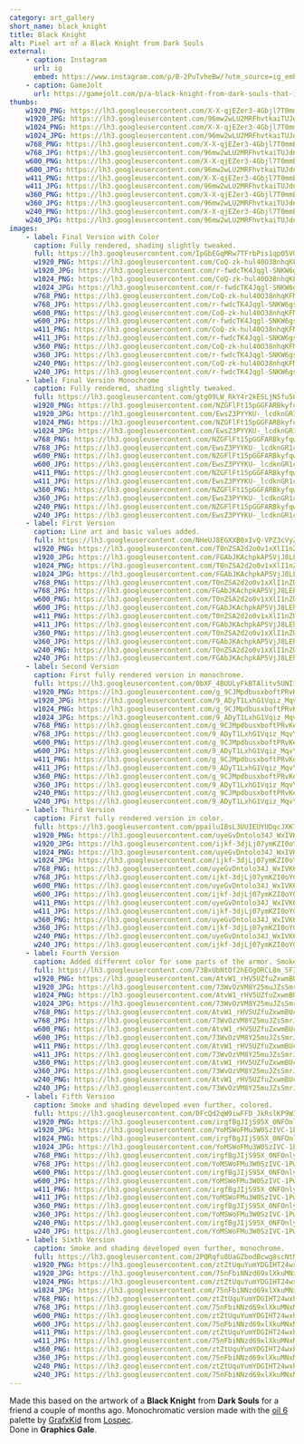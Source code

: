 ```yaml
---
category: art_gallery
short_name: black_knight
title: Black Knight
alt: Pixel art of a Black Knight from Dark Souls
external:
    - caption: Instagram
      url: ig
      embed: https://www.instagram.com/p/B-2PuTvheBw/?utm_source=ig_embed&amp;utm_campaign=loading
    - caption: GameJolt
      url: https://gamejolt.com/p/a-black-knight-from-dark-souls-that-i-made-as-a-gift-for-a-friend-a-fc7gn344
thumbs:
    w1920_PNG: https://lh3.googleusercontent.com/X-X-qjEZer3-4Gbjl7T0mmBLjApsDHFXg3Dq81cSN7yy8AF9mfibAovkIPwVj23dhFE9rN121IzgQmZCRYC58jZXqq_sIxqcO845Q16JhTOPuc6N7PhNf4OitFO8_8XdkslXl0JP7A=w355
    w1920_JPG: https://lh3.googleusercontent.com/96mw2wLU2MRFhvtkaiTUJdnhgVg1tTsXbQ6HbObRUB1MOunJrLB-kgECmu1pp_nD-XaZP2JkzOc442Dtwg20bCOUmSoClW71C5zqWZfHqffjZaRowNkJzhA0Lmfh2Yb9jFwjDaXUXg=w355
    w1024_PNG: https://lh3.googleusercontent.com/X-X-qjEZer3-4Gbjl7T0mmBLjApsDHFXg3Dq81cSN7yy8AF9mfibAovkIPwVj23dhFE9rN121IzgQmZCRYC58jZXqq_sIxqcO845Q16JhTOPuc6N7PhNf4OitFO8_8XdkslXl0JP7A=w284
    w1024_JPG: https://lh3.googleusercontent.com/96mw2wLU2MRFhvtkaiTUJdnhgVg1tTsXbQ6HbObRUB1MOunJrLB-kgECmu1pp_nD-XaZP2JkzOc442Dtwg20bCOUmSoClW71C5zqWZfHqffjZaRowNkJzhA0Lmfh2Yb9jFwjDaXUXg=w284
    w768_PNG: https://lh3.googleusercontent.com/X-X-qjEZer3-4Gbjl7T0mmBLjApsDHFXg3Dq81cSN7yy8AF9mfibAovkIPwVj23dhFE9rN121IzgQmZCRYC58jZXqq_sIxqcO845Q16JhTOPuc6N7PhNf4OitFO8_8XdkslXl0JP7A=w213
    w768_JPG: https://lh3.googleusercontent.com/96mw2wLU2MRFhvtkaiTUJdnhgVg1tTsXbQ6HbObRUB1MOunJrLB-kgECmu1pp_nD-XaZP2JkzOc442Dtwg20bCOUmSoClW71C5zqWZfHqffjZaRowNkJzhA0Lmfh2Yb9jFwjDaXUXg=w213
    w600_PNG: https://lh3.googleusercontent.com/X-X-qjEZer3-4Gbjl7T0mmBLjApsDHFXg3Dq81cSN7yy8AF9mfibAovkIPwVj23dhFE9rN121IzgQmZCRYC58jZXqq_sIxqcO845Q16JhTOPuc6N7PhNf4OitFO8_8XdkslXl0JP7A=w166
    w600_JPG: https://lh3.googleusercontent.com/96mw2wLU2MRFhvtkaiTUJdnhgVg1tTsXbQ6HbObRUB1MOunJrLB-kgECmu1pp_nD-XaZP2JkzOc442Dtwg20bCOUmSoClW71C5zqWZfHqffjZaRowNkJzhA0Lmfh2Yb9jFwjDaXUXg=w166
    w411_PNG: https://lh3.googleusercontent.com/X-X-qjEZer3-4Gbjl7T0mmBLjApsDHFXg3Dq81cSN7yy8AF9mfibAovkIPwVj23dhFE9rN121IzgQmZCRYC58jZXqq_sIxqcO845Q16JhTOPuc6N7PhNf4OitFO8_8XdkslXl0JP7A=w114
    w411_JPG: https://lh3.googleusercontent.com/96mw2wLU2MRFhvtkaiTUJdnhgVg1tTsXbQ6HbObRUB1MOunJrLB-kgECmu1pp_nD-XaZP2JkzOc442Dtwg20bCOUmSoClW71C5zqWZfHqffjZaRowNkJzhA0Lmfh2Yb9jFwjDaXUXg=w114
    w360_PNG: https://lh3.googleusercontent.com/X-X-qjEZer3-4Gbjl7T0mmBLjApsDHFXg3Dq81cSN7yy8AF9mfibAovkIPwVj23dhFE9rN121IzgQmZCRYC58jZXqq_sIxqcO845Q16JhTOPuc6N7PhNf4OitFO8_8XdkslXl0JP7A=w100
    w360_JPG: https://lh3.googleusercontent.com/96mw2wLU2MRFhvtkaiTUJdnhgVg1tTsXbQ6HbObRUB1MOunJrLB-kgECmu1pp_nD-XaZP2JkzOc442Dtwg20bCOUmSoClW71C5zqWZfHqffjZaRowNkJzhA0Lmfh2Yb9jFwjDaXUXg=w100
    w240_PNG: https://lh3.googleusercontent.com/X-X-qjEZer3-4Gbjl7T0mmBLjApsDHFXg3Dq81cSN7yy8AF9mfibAovkIPwVj23dhFE9rN121IzgQmZCRYC58jZXqq_sIxqcO845Q16JhTOPuc6N7PhNf4OitFO8_8XdkslXl0JP7A=w66
    w240_JPG: https://lh3.googleusercontent.com/96mw2wLU2MRFhvtkaiTUJdnhgVg1tTsXbQ6HbObRUB1MOunJrLB-kgECmu1pp_nD-XaZP2JkzOc442Dtwg20bCOUmSoClW71C5zqWZfHqffjZaRowNkJzhA0Lmfh2Yb9jFwjDaXUXg=w66
images:
    - label: Final Version with Color
      caption: Fully rendered, shading slightly tweaked.
      full: https://lh3.googleusercontent.com/IpGbEGqMRw7TFrbPis1qpO5VGHF6kAV8HwlQSJ9V3mHT8Atqc74eoARG-QFfVQvR3r6Lf3QDRwIZadaXIwQSTgBp01TtpkPduXdyCN_uESSVVlC7-pKCXRlTQdvFMTmWbCkE2OmHZA=w1080-h1080
      w1920_PNG: https://lh3.googleusercontent.com/CoQ-zk-hul40O38nhqKFMqLStTVH97iOmf1kNWjfdsoxoVB6cOuXyRenOZ4_X0zI18wyE9rVggHpGonq50L6f_ZTaQkz94G_NxouHX1pv3yEPuBtZup4LkHsCN-VuJ-FfKl9VDQfSg=w850
      w1920_JPG: https://lh3.googleusercontent.com/r-fwdcTK4Jqgl-SNKW6gsiVga3vd7ryhLxe0DCEJ2N4lfv1156Wec1Fm0yov3xF9oZurjH6RNK7J6ifhbtQpzPI51yJ-IRDUUncF0mCcMgBX_JfNwUlseDMTexHPRB8U07ni8gMCgg=w850
      w1024_PNG: https://lh3.googleusercontent.com/CoQ-zk-hul40O38nhqKFMqLStTVH97iOmf1kNWjfdsoxoVB6cOuXyRenOZ4_X0zI18wyE9rVggHpGonq50L6f_ZTaQkz94G_NxouHX1pv3yEPuBtZup4LkHsCN-VuJ-FfKl9VDQfSg=w711
      w1024_JPG: https://lh3.googleusercontent.com/r-fwdcTK4Jqgl-SNKW6gsiVga3vd7ryhLxe0DCEJ2N4lfv1156Wec1Fm0yov3xF9oZurjH6RNK7J6ifhbtQpzPI51yJ-IRDUUncF0mCcMgBX_JfNwUlseDMTexHPRB8U07ni8gMCgg=w711
      w768_PNG: https://lh3.googleusercontent.com/CoQ-zk-hul40O38nhqKFMqLStTVH97iOmf1kNWjfdsoxoVB6cOuXyRenOZ4_X0zI18wyE9rVggHpGonq50L6f_ZTaQkz94G_NxouHX1pv3yEPuBtZup4LkHsCN-VuJ-FfKl9VDQfSg=w533
      w768_JPG: https://lh3.googleusercontent.com/r-fwdcTK4Jqgl-SNKW6gsiVga3vd7ryhLxe0DCEJ2N4lfv1156Wec1Fm0yov3xF9oZurjH6RNK7J6ifhbtQpzPI51yJ-IRDUUncF0mCcMgBX_JfNwUlseDMTexHPRB8U07ni8gMCgg=w533
      w600_PNG: https://lh3.googleusercontent.com/CoQ-zk-hul40O38nhqKFMqLStTVH97iOmf1kNWjfdsoxoVB6cOuXyRenOZ4_X0zI18wyE9rVggHpGonq50L6f_ZTaQkz94G_NxouHX1pv3yEPuBtZup4LkHsCN-VuJ-FfKl9VDQfSg=w416
      w600_JPG: https://lh3.googleusercontent.com/r-fwdcTK4Jqgl-SNKW6gsiVga3vd7ryhLxe0DCEJ2N4lfv1156Wec1Fm0yov3xF9oZurjH6RNK7J6ifhbtQpzPI51yJ-IRDUUncF0mCcMgBX_JfNwUlseDMTexHPRB8U07ni8gMCgg=w416
      w411_PNG: https://lh3.googleusercontent.com/CoQ-zk-hul40O38nhqKFMqLStTVH97iOmf1kNWjfdsoxoVB6cOuXyRenOZ4_X0zI18wyE9rVggHpGonq50L6f_ZTaQkz94G_NxouHX1pv3yEPuBtZup4LkHsCN-VuJ-FfKl9VDQfSg=w285
      w411_JPG: https://lh3.googleusercontent.com/r-fwdcTK4Jqgl-SNKW6gsiVga3vd7ryhLxe0DCEJ2N4lfv1156Wec1Fm0yov3xF9oZurjH6RNK7J6ifhbtQpzPI51yJ-IRDUUncF0mCcMgBX_JfNwUlseDMTexHPRB8U07ni8gMCgg=w285
      w360_PNG: https://lh3.googleusercontent.com/CoQ-zk-hul40O38nhqKFMqLStTVH97iOmf1kNWjfdsoxoVB6cOuXyRenOZ4_X0zI18wyE9rVggHpGonq50L6f_ZTaQkz94G_NxouHX1pv3yEPuBtZup4LkHsCN-VuJ-FfKl9VDQfSg=w250
      w360_JPG: https://lh3.googleusercontent.com/r-fwdcTK4Jqgl-SNKW6gsiVga3vd7ryhLxe0DCEJ2N4lfv1156Wec1Fm0yov3xF9oZurjH6RNK7J6ifhbtQpzPI51yJ-IRDUUncF0mCcMgBX_JfNwUlseDMTexHPRB8U07ni8gMCgg=w250
      w240_PNG: https://lh3.googleusercontent.com/CoQ-zk-hul40O38nhqKFMqLStTVH97iOmf1kNWjfdsoxoVB6cOuXyRenOZ4_X0zI18wyE9rVggHpGonq50L6f_ZTaQkz94G_NxouHX1pv3yEPuBtZup4LkHsCN-VuJ-FfKl9VDQfSg=w166
      w240_JPG: https://lh3.googleusercontent.com/r-fwdcTK4Jqgl-SNKW6gsiVga3vd7ryhLxe0DCEJ2N4lfv1156Wec1Fm0yov3xF9oZurjH6RNK7J6ifhbtQpzPI51yJ-IRDUUncF0mCcMgBX_JfNwUlseDMTexHPRB8U07ni8gMCgg=w166
    - label: Final Version Monochrome
      caption: Fully rendered, shading slightly tweaked.
      full: https://lh3.googleusercontent.com/gtg09LW_RkY4r2kESLjN5fu50uj5-mGcKsGLPehnUbewNhCXfS6T-VgVKyTUkqItpC-AYL63gAMQTZiNrF_UoWyzAzFcfeInQZPoh3WroKJMgd2Cu508cseLv-S1R0MEialTG3-SWQ=w1080-h1080
      w1920_PNG: https://lh3.googleusercontent.com/NZGFlFt15pGGFARBkyfqwH5mkj-vF_S4p-mub61D7ojwrlxIsIkQ_E4GagcDchJdizTjkIff4hWkoWj5FVISgzB_yJ5vciyc18Nsso8G4QfiJgOARuKMOAIQXQhHDzAt3kPJqmrXBA=w850
      w1920_JPG: https://lh3.googleusercontent.com/EwsZ3PYYKU-_lcdknGR1c3s7bh9AVjZVCTgqA6eCMPLsGjSWqPxgMP6VXJio0AZk_9dd9wM8VkCZIrkshd7_NVZaUh4nX-xqVErisZ8OalnyaBbGQvwej-s1E3YfkltX8qqaVk8TBA=w850
      w1024_PNG: https://lh3.googleusercontent.com/NZGFlFt15pGGFARBkyfqwH5mkj-vF_S4p-mub61D7ojwrlxIsIkQ_E4GagcDchJdizTjkIff4hWkoWj5FVISgzB_yJ5vciyc18Nsso8G4QfiJgOARuKMOAIQXQhHDzAt3kPJqmrXBA=w711
      w1024_JPG: https://lh3.googleusercontent.com/EwsZ3PYYKU-_lcdknGR1c3s7bh9AVjZVCTgqA6eCMPLsGjSWqPxgMP6VXJio0AZk_9dd9wM8VkCZIrkshd7_NVZaUh4nX-xqVErisZ8OalnyaBbGQvwej-s1E3YfkltX8qqaVk8TBA=w711
      w768_PNG: https://lh3.googleusercontent.com/NZGFlFt15pGGFARBkyfqwH5mkj-vF_S4p-mub61D7ojwrlxIsIkQ_E4GagcDchJdizTjkIff4hWkoWj5FVISgzB_yJ5vciyc18Nsso8G4QfiJgOARuKMOAIQXQhHDzAt3kPJqmrXBA=w533
      w768_JPG: https://lh3.googleusercontent.com/EwsZ3PYYKU-_lcdknGR1c3s7bh9AVjZVCTgqA6eCMPLsGjSWqPxgMP6VXJio0AZk_9dd9wM8VkCZIrkshd7_NVZaUh4nX-xqVErisZ8OalnyaBbGQvwej-s1E3YfkltX8qqaVk8TBA=w533
      w600_PNG: https://lh3.googleusercontent.com/NZGFlFt15pGGFARBkyfqwH5mkj-vF_S4p-mub61D7ojwrlxIsIkQ_E4GagcDchJdizTjkIff4hWkoWj5FVISgzB_yJ5vciyc18Nsso8G4QfiJgOARuKMOAIQXQhHDzAt3kPJqmrXBA=w416
      w600_JPG: https://lh3.googleusercontent.com/EwsZ3PYYKU-_lcdknGR1c3s7bh9AVjZVCTgqA6eCMPLsGjSWqPxgMP6VXJio0AZk_9dd9wM8VkCZIrkshd7_NVZaUh4nX-xqVErisZ8OalnyaBbGQvwej-s1E3YfkltX8qqaVk8TBA=w416
      w411_PNG: https://lh3.googleusercontent.com/NZGFlFt15pGGFARBkyfqwH5mkj-vF_S4p-mub61D7ojwrlxIsIkQ_E4GagcDchJdizTjkIff4hWkoWj5FVISgzB_yJ5vciyc18Nsso8G4QfiJgOARuKMOAIQXQhHDzAt3kPJqmrXBA=w285
      w411_JPG: https://lh3.googleusercontent.com/EwsZ3PYYKU-_lcdknGR1c3s7bh9AVjZVCTgqA6eCMPLsGjSWqPxgMP6VXJio0AZk_9dd9wM8VkCZIrkshd7_NVZaUh4nX-xqVErisZ8OalnyaBbGQvwej-s1E3YfkltX8qqaVk8TBA=w285
      w360_PNG: https://lh3.googleusercontent.com/NZGFlFt15pGGFARBkyfqwH5mkj-vF_S4p-mub61D7ojwrlxIsIkQ_E4GagcDchJdizTjkIff4hWkoWj5FVISgzB_yJ5vciyc18Nsso8G4QfiJgOARuKMOAIQXQhHDzAt3kPJqmrXBA=w250
      w360_JPG: https://lh3.googleusercontent.com/EwsZ3PYYKU-_lcdknGR1c3s7bh9AVjZVCTgqA6eCMPLsGjSWqPxgMP6VXJio0AZk_9dd9wM8VkCZIrkshd7_NVZaUh4nX-xqVErisZ8OalnyaBbGQvwej-s1E3YfkltX8qqaVk8TBA=w250
      w240_PNG: https://lh3.googleusercontent.com/NZGFlFt15pGGFARBkyfqwH5mkj-vF_S4p-mub61D7ojwrlxIsIkQ_E4GagcDchJdizTjkIff4hWkoWj5FVISgzB_yJ5vciyc18Nsso8G4QfiJgOARuKMOAIQXQhHDzAt3kPJqmrXBA=w166
      w240_JPG: https://lh3.googleusercontent.com/EwsZ3PYYKU-_lcdknGR1c3s7bh9AVjZVCTgqA6eCMPLsGjSWqPxgMP6VXJio0AZk_9dd9wM8VkCZIrkshd7_NVZaUh4nX-xqVErisZ8OalnyaBbGQvwej-s1E3YfkltX8qqaVk8TBA=w166
    - label: First Version
      caption: Line art and basic values added.
      full: https://lh3.googleusercontent.com/NHeUJ8EGXXB0xIvQ-VPZ3cVyZcdLgYFyg0tAAFltw9hZCN85YUZcnunTVhdKe0kJE1oIK748jIy7SpBVnkZmZXJ3i_lTXLc3kwyuSW0tvklys9IT3VtRrbp-OJlA6qMq7mPj94wbgA=w1080-h1080
      w1920_PNG: https://lh3.googleusercontent.com/T0nZSA2d2o0v1xXlI1nZUrf0IbQ1w_WGyiry15VFdYtp6NhzmLZb-aJfG_gC3uF3lveo9o0IxvKaxTREiKQkOFoXE7KpwIdhvndKaLQeoPLP0N6RDFWsFJyTwzznpKTF6lDbhKo1vA=w850
      w1920_JPG: https://lh3.googleusercontent.com/FGAbJKAchpkAP5VjJ8LEh7xU5dOiTV4DBtwVno1a3-W4Yn4EgROQAgsboX3xRauJwDaZYMQxkwXPiPjvfqG9X6_eMEJKI7PCKwbH7VX3WekZ7op0zxz3qh5G5u_eol_COF4uac39Rg=w850
      w1024_PNG: https://lh3.googleusercontent.com/T0nZSA2d2o0v1xXlI1nZUrf0IbQ1w_WGyiry15VFdYtp6NhzmLZb-aJfG_gC3uF3lveo9o0IxvKaxTREiKQkOFoXE7KpwIdhvndKaLQeoPLP0N6RDFWsFJyTwzznpKTF6lDbhKo1vA=w711
      w1024_JPG: https://lh3.googleusercontent.com/FGAbJKAchpkAP5VjJ8LEh7xU5dOiTV4DBtwVno1a3-W4Yn4EgROQAgsboX3xRauJwDaZYMQxkwXPiPjvfqG9X6_eMEJKI7PCKwbH7VX3WekZ7op0zxz3qh5G5u_eol_COF4uac39Rg=w711
      w768_PNG: https://lh3.googleusercontent.com/T0nZSA2d2o0v1xXlI1nZUrf0IbQ1w_WGyiry15VFdYtp6NhzmLZb-aJfG_gC3uF3lveo9o0IxvKaxTREiKQkOFoXE7KpwIdhvndKaLQeoPLP0N6RDFWsFJyTwzznpKTF6lDbhKo1vA=w533
      w768_JPG: https://lh3.googleusercontent.com/FGAbJKAchpkAP5VjJ8LEh7xU5dOiTV4DBtwVno1a3-W4Yn4EgROQAgsboX3xRauJwDaZYMQxkwXPiPjvfqG9X6_eMEJKI7PCKwbH7VX3WekZ7op0zxz3qh5G5u_eol_COF4uac39Rg=w533
      w600_PNG: https://lh3.googleusercontent.com/T0nZSA2d2o0v1xXlI1nZUrf0IbQ1w_WGyiry15VFdYtp6NhzmLZb-aJfG_gC3uF3lveo9o0IxvKaxTREiKQkOFoXE7KpwIdhvndKaLQeoPLP0N6RDFWsFJyTwzznpKTF6lDbhKo1vA=w416
      w600_JPG: https://lh3.googleusercontent.com/FGAbJKAchpkAP5VjJ8LEh7xU5dOiTV4DBtwVno1a3-W4Yn4EgROQAgsboX3xRauJwDaZYMQxkwXPiPjvfqG9X6_eMEJKI7PCKwbH7VX3WekZ7op0zxz3qh5G5u_eol_COF4uac39Rg=w416
      w411_PNG: https://lh3.googleusercontent.com/T0nZSA2d2o0v1xXlI1nZUrf0IbQ1w_WGyiry15VFdYtp6NhzmLZb-aJfG_gC3uF3lveo9o0IxvKaxTREiKQkOFoXE7KpwIdhvndKaLQeoPLP0N6RDFWsFJyTwzznpKTF6lDbhKo1vA=w285
      w411_JPG: https://lh3.googleusercontent.com/FGAbJKAchpkAP5VjJ8LEh7xU5dOiTV4DBtwVno1a3-W4Yn4EgROQAgsboX3xRauJwDaZYMQxkwXPiPjvfqG9X6_eMEJKI7PCKwbH7VX3WekZ7op0zxz3qh5G5u_eol_COF4uac39Rg=w285
      w360_PNG: https://lh3.googleusercontent.com/T0nZSA2d2o0v1xXlI1nZUrf0IbQ1w_WGyiry15VFdYtp6NhzmLZb-aJfG_gC3uF3lveo9o0IxvKaxTREiKQkOFoXE7KpwIdhvndKaLQeoPLP0N6RDFWsFJyTwzznpKTF6lDbhKo1vA=w250
      w360_JPG: https://lh3.googleusercontent.com/FGAbJKAchpkAP5VjJ8LEh7xU5dOiTV4DBtwVno1a3-W4Yn4EgROQAgsboX3xRauJwDaZYMQxkwXPiPjvfqG9X6_eMEJKI7PCKwbH7VX3WekZ7op0zxz3qh5G5u_eol_COF4uac39Rg=w250
      w240_PNG: https://lh3.googleusercontent.com/T0nZSA2d2o0v1xXlI1nZUrf0IbQ1w_WGyiry15VFdYtp6NhzmLZb-aJfG_gC3uF3lveo9o0IxvKaxTREiKQkOFoXE7KpwIdhvndKaLQeoPLP0N6RDFWsFJyTwzznpKTF6lDbhKo1vA=w166
      w240_JPG: https://lh3.googleusercontent.com/FGAbJKAchpkAP5VjJ8LEh7xU5dOiTV4DBtwVno1a3-W4Yn4EgROQAgsboX3xRauJwDaZYMQxkwXPiPjvfqG9X6_eMEJKI7PCKwbH7VX3WekZ7op0zxz3qh5G5u_eol_COF4uac39Rg=w166
    - label: Second Version
      caption: First fully rendered version in monochrome.
      full: https://lh3.googleusercontent.com/0bXF_4BUULyFkBTAlitv5UNI1Gj-Uy42cK0VA3oIsg_16f9acjrdnK0Rqg5HB5OtO6DOkFF7ljaGyTBvKKOwQczXOs-cVaavKFRyENzvpuUGgGbgaMY9CvXRaNSd1kfwFd79T1xpxQ=w1080-h1080
      w1920_PNG: https://lh3.googleusercontent.com/g_9CJMpdbusxboftPRvKe2jx_2lr2TogiLH495iI6s2furMF8CmcB_n5wNr33TS1j4Q7mV3Dm-ykvFzhCRgm30ZCJvSIZbyfFeWKTO7A_wakTS8lFJIVAwKNLROdS-LmIe8qEo7iCg=w850
      w1920_JPG: https://lh3.googleusercontent.com/9_ADyT1LxhG1Vqiz_MqvYvb5nRYNf5j06grDEjBbtnDA2fUDlPVu1bMWEnKTNp4gQ9M1nTcjSbbWvGh4P2PWurqSSeWjjyhHQOq7WtK8Uqk52IThow9oADHK73_0nmXbpBbmJQZ7jQ=w850
      w1024_PNG: https://lh3.googleusercontent.com/g_9CJMpdbusxboftPRvKe2jx_2lr2TogiLH495iI6s2furMF8CmcB_n5wNr33TS1j4Q7mV3Dm-ykvFzhCRgm30ZCJvSIZbyfFeWKTO7A_wakTS8lFJIVAwKNLROdS-LmIe8qEo7iCg=w711
      w1024_JPG: https://lh3.googleusercontent.com/9_ADyT1LxhG1Vqiz_MqvYvb5nRYNf5j06grDEjBbtnDA2fUDlPVu1bMWEnKTNp4gQ9M1nTcjSbbWvGh4P2PWurqSSeWjjyhHQOq7WtK8Uqk52IThow9oADHK73_0nmXbpBbmJQZ7jQ=w711
      w768_PNG: https://lh3.googleusercontent.com/g_9CJMpdbusxboftPRvKe2jx_2lr2TogiLH495iI6s2furMF8CmcB_n5wNr33TS1j4Q7mV3Dm-ykvFzhCRgm30ZCJvSIZbyfFeWKTO7A_wakTS8lFJIVAwKNLROdS-LmIe8qEo7iCg=w533
      w768_JPG: https://lh3.googleusercontent.com/9_ADyT1LxhG1Vqiz_MqvYvb5nRYNf5j06grDEjBbtnDA2fUDlPVu1bMWEnKTNp4gQ9M1nTcjSbbWvGh4P2PWurqSSeWjjyhHQOq7WtK8Uqk52IThow9oADHK73_0nmXbpBbmJQZ7jQ=w533
      w600_PNG: https://lh3.googleusercontent.com/g_9CJMpdbusxboftPRvKe2jx_2lr2TogiLH495iI6s2furMF8CmcB_n5wNr33TS1j4Q7mV3Dm-ykvFzhCRgm30ZCJvSIZbyfFeWKTO7A_wakTS8lFJIVAwKNLROdS-LmIe8qEo7iCg=w416
      w600_JPG: https://lh3.googleusercontent.com/9_ADyT1LxhG1Vqiz_MqvYvb5nRYNf5j06grDEjBbtnDA2fUDlPVu1bMWEnKTNp4gQ9M1nTcjSbbWvGh4P2PWurqSSeWjjyhHQOq7WtK8Uqk52IThow9oADHK73_0nmXbpBbmJQZ7jQ=w416
      w411_PNG: https://lh3.googleusercontent.com/g_9CJMpdbusxboftPRvKe2jx_2lr2TogiLH495iI6s2furMF8CmcB_n5wNr33TS1j4Q7mV3Dm-ykvFzhCRgm30ZCJvSIZbyfFeWKTO7A_wakTS8lFJIVAwKNLROdS-LmIe8qEo7iCg=w285
      w411_JPG: https://lh3.googleusercontent.com/9_ADyT1LxhG1Vqiz_MqvYvb5nRYNf5j06grDEjBbtnDA2fUDlPVu1bMWEnKTNp4gQ9M1nTcjSbbWvGh4P2PWurqSSeWjjyhHQOq7WtK8Uqk52IThow9oADHK73_0nmXbpBbmJQZ7jQ=w285
      w360_PNG: https://lh3.googleusercontent.com/g_9CJMpdbusxboftPRvKe2jx_2lr2TogiLH495iI6s2furMF8CmcB_n5wNr33TS1j4Q7mV3Dm-ykvFzhCRgm30ZCJvSIZbyfFeWKTO7A_wakTS8lFJIVAwKNLROdS-LmIe8qEo7iCg=w250
      w360_JPG: https://lh3.googleusercontent.com/9_ADyT1LxhG1Vqiz_MqvYvb5nRYNf5j06grDEjBbtnDA2fUDlPVu1bMWEnKTNp4gQ9M1nTcjSbbWvGh4P2PWurqSSeWjjyhHQOq7WtK8Uqk52IThow9oADHK73_0nmXbpBbmJQZ7jQ=w250
      w240_PNG: https://lh3.googleusercontent.com/g_9CJMpdbusxboftPRvKe2jx_2lr2TogiLH495iI6s2furMF8CmcB_n5wNr33TS1j4Q7mV3Dm-ykvFzhCRgm30ZCJvSIZbyfFeWKTO7A_wakTS8lFJIVAwKNLROdS-LmIe8qEo7iCg=w166
      w240_JPG: https://lh3.googleusercontent.com/9_ADyT1LxhG1Vqiz_MqvYvb5nRYNf5j06grDEjBbtnDA2fUDlPVu1bMWEnKTNp4gQ9M1nTcjSbbWvGh4P2PWurqSSeWjjyhHQOq7WtK8Uqk52IThow9oADHK73_0nmXbpBbmJQZ7jQ=w166
    - label: Third Version
      caption: First fully rendered version in color.
      full: https://lh3.googleusercontent.com/ppailuIBsL3UUIEUYUDqcJXK7pam5IBzwjEbzCBTobfXyK8KdG8ggAFjI_vFozD9q11-xwijAX24JXGCed6f1s3O_5FWNKhFwXSnfyfw_tZwPR21YFQGgFTpA9hkM-_RDodCG3JGqw=w1080-h1080
      w1920_PNG: https://lh3.googleusercontent.com/uyeGvDntolo34J_WxIVK6lDh5U2YuRf9uWCVqbFU9uzudWbVWhNAYVf5CPI5jUHH8okokTMGix1JM-p83BB-qewpHRwdKzhaMmXozJ6OpMy82SK4LHVarMyc6m45TixB2RBHH2G1vg=w850
      w1920_JPG: https://lh3.googleusercontent.com/ijkf-3djLj07ymKZI0oYGiSFdvOU-t7QPS3qJFGLYJIQJQTECc0TglMwmJnGgxjlpA7_mMxOgSvGxneHAY8CAfkWjHNNp4Ig02S1t9SKTdOQdM2KptVpBTafWvR6R9Lka_NraCV2EA=w850
      w1024_PNG: https://lh3.googleusercontent.com/uyeGvDntolo34J_WxIVK6lDh5U2YuRf9uWCVqbFU9uzudWbVWhNAYVf5CPI5jUHH8okokTMGix1JM-p83BB-qewpHRwdKzhaMmXozJ6OpMy82SK4LHVarMyc6m45TixB2RBHH2G1vg=w711
      w1024_JPG: https://lh3.googleusercontent.com/ijkf-3djLj07ymKZI0oYGiSFdvOU-t7QPS3qJFGLYJIQJQTECc0TglMwmJnGgxjlpA7_mMxOgSvGxneHAY8CAfkWjHNNp4Ig02S1t9SKTdOQdM2KptVpBTafWvR6R9Lka_NraCV2EA=w711
      w768_PNG: https://lh3.googleusercontent.com/uyeGvDntolo34J_WxIVK6lDh5U2YuRf9uWCVqbFU9uzudWbVWhNAYVf5CPI5jUHH8okokTMGix1JM-p83BB-qewpHRwdKzhaMmXozJ6OpMy82SK4LHVarMyc6m45TixB2RBHH2G1vg=w533
      w768_JPG: https://lh3.googleusercontent.com/ijkf-3djLj07ymKZI0oYGiSFdvOU-t7QPS3qJFGLYJIQJQTECc0TglMwmJnGgxjlpA7_mMxOgSvGxneHAY8CAfkWjHNNp4Ig02S1t9SKTdOQdM2KptVpBTafWvR6R9Lka_NraCV2EA=w533
      w600_PNG: https://lh3.googleusercontent.com/uyeGvDntolo34J_WxIVK6lDh5U2YuRf9uWCVqbFU9uzudWbVWhNAYVf5CPI5jUHH8okokTMGix1JM-p83BB-qewpHRwdKzhaMmXozJ6OpMy82SK4LHVarMyc6m45TixB2RBHH2G1vg=w416
      w600_JPG: https://lh3.googleusercontent.com/ijkf-3djLj07ymKZI0oYGiSFdvOU-t7QPS3qJFGLYJIQJQTECc0TglMwmJnGgxjlpA7_mMxOgSvGxneHAY8CAfkWjHNNp4Ig02S1t9SKTdOQdM2KptVpBTafWvR6R9Lka_NraCV2EA=w416
      w411_PNG: https://lh3.googleusercontent.com/uyeGvDntolo34J_WxIVK6lDh5U2YuRf9uWCVqbFU9uzudWbVWhNAYVf5CPI5jUHH8okokTMGix1JM-p83BB-qewpHRwdKzhaMmXozJ6OpMy82SK4LHVarMyc6m45TixB2RBHH2G1vg=w285
      w411_JPG: https://lh3.googleusercontent.com/ijkf-3djLj07ymKZI0oYGiSFdvOU-t7QPS3qJFGLYJIQJQTECc0TglMwmJnGgxjlpA7_mMxOgSvGxneHAY8CAfkWjHNNp4Ig02S1t9SKTdOQdM2KptVpBTafWvR6R9Lka_NraCV2EA=w285
      w360_PNG: https://lh3.googleusercontent.com/uyeGvDntolo34J_WxIVK6lDh5U2YuRf9uWCVqbFU9uzudWbVWhNAYVf5CPI5jUHH8okokTMGix1JM-p83BB-qewpHRwdKzhaMmXozJ6OpMy82SK4LHVarMyc6m45TixB2RBHH2G1vg=w250
      w360_JPG: https://lh3.googleusercontent.com/ijkf-3djLj07ymKZI0oYGiSFdvOU-t7QPS3qJFGLYJIQJQTECc0TglMwmJnGgxjlpA7_mMxOgSvGxneHAY8CAfkWjHNNp4Ig02S1t9SKTdOQdM2KptVpBTafWvR6R9Lka_NraCV2EA=w250
      w240_PNG: https://lh3.googleusercontent.com/uyeGvDntolo34J_WxIVK6lDh5U2YuRf9uWCVqbFU9uzudWbVWhNAYVf5CPI5jUHH8okokTMGix1JM-p83BB-qewpHRwdKzhaMmXozJ6OpMy82SK4LHVarMyc6m45TixB2RBHH2G1vg=w166
      w240_JPG: https://lh3.googleusercontent.com/ijkf-3djLj07ymKZI0oYGiSFdvOU-t7QPS3qJFGLYJIQJQTECc0TglMwmJnGgxjlpA7_mMxOgSvGxneHAY8CAfkWjHNNp4Ig02S1t9SKTdOQdM2KptVpBTafWvR6R9Lka_NraCV2EA=w166
    - label: Fourth Version
      caption: Added different color for some parts of the armor. Smoke is more developed.
      full: https://lh3.googleusercontent.com/73BxUbNtOf2hEOgORCL8m_5F3W3E6pvtrmo_I4wng_0WKr0rK8MYJFY5Ch9FVX8UTS7mLdS3z5wzxK2kYHtlefL4e6tfy1EicNsOhRD5C892itMNEEczlaISxOJ6Pgm_UsQ_DnU27w=w1080-h1080
      w1920_PNG: https://lh3.googleusercontent.com/AtvW1_rHV5UZfuZxwmBUcpIvqSpoZFK1jw5b3P2lu8f_hVuqfeD9b4tkp55a7NCEiSZLj8czL_oLJ1uoe6S7Fn_LHDywnf6BBHSTht9INNdpEfcYlNftkC4qPK9Ch4qOrjgZu20ztg=w850
      w1920_JPG: https://lh3.googleusercontent.com/73WvOzVM8Y25muJZsSmrJvfejjwFyzrHWVKt2XVGmmvHUlfiPAMt5sSuoCyzPKpSw6jYu1jYWqdm0U847asjaFX2AUAt5M0EjlT7Ljjv3VRcl78KrLbJh0erbOMtTCiQ-jfEvP_CMA=w850
      w1024_PNG: https://lh3.googleusercontent.com/AtvW1_rHV5UZfuZxwmBUcpIvqSpoZFK1jw5b3P2lu8f_hVuqfeD9b4tkp55a7NCEiSZLj8czL_oLJ1uoe6S7Fn_LHDywnf6BBHSTht9INNdpEfcYlNftkC4qPK9Ch4qOrjgZu20ztg=w711
      w1024_JPG: https://lh3.googleusercontent.com/73WvOzVM8Y25muJZsSmrJvfejjwFyzrHWVKt2XVGmmvHUlfiPAMt5sSuoCyzPKpSw6jYu1jYWqdm0U847asjaFX2AUAt5M0EjlT7Ljjv3VRcl78KrLbJh0erbOMtTCiQ-jfEvP_CMA=w711
      w768_PNG: https://lh3.googleusercontent.com/AtvW1_rHV5UZfuZxwmBUcpIvqSpoZFK1jw5b3P2lu8f_hVuqfeD9b4tkp55a7NCEiSZLj8czL_oLJ1uoe6S7Fn_LHDywnf6BBHSTht9INNdpEfcYlNftkC4qPK9Ch4qOrjgZu20ztg=w533
      w768_JPG: https://lh3.googleusercontent.com/73WvOzVM8Y25muJZsSmrJvfejjwFyzrHWVKt2XVGmmvHUlfiPAMt5sSuoCyzPKpSw6jYu1jYWqdm0U847asjaFX2AUAt5M0EjlT7Ljjv3VRcl78KrLbJh0erbOMtTCiQ-jfEvP_CMA=w533
      w600_PNG: https://lh3.googleusercontent.com/AtvW1_rHV5UZfuZxwmBUcpIvqSpoZFK1jw5b3P2lu8f_hVuqfeD9b4tkp55a7NCEiSZLj8czL_oLJ1uoe6S7Fn_LHDywnf6BBHSTht9INNdpEfcYlNftkC4qPK9Ch4qOrjgZu20ztg=w416
      w600_JPG: https://lh3.googleusercontent.com/73WvOzVM8Y25muJZsSmrJvfejjwFyzrHWVKt2XVGmmvHUlfiPAMt5sSuoCyzPKpSw6jYu1jYWqdm0U847asjaFX2AUAt5M0EjlT7Ljjv3VRcl78KrLbJh0erbOMtTCiQ-jfEvP_CMA=w416
      w411_PNG: https://lh3.googleusercontent.com/AtvW1_rHV5UZfuZxwmBUcpIvqSpoZFK1jw5b3P2lu8f_hVuqfeD9b4tkp55a7NCEiSZLj8czL_oLJ1uoe6S7Fn_LHDywnf6BBHSTht9INNdpEfcYlNftkC4qPK9Ch4qOrjgZu20ztg=w285
      w411_JPG: https://lh3.googleusercontent.com/73WvOzVM8Y25muJZsSmrJvfejjwFyzrHWVKt2XVGmmvHUlfiPAMt5sSuoCyzPKpSw6jYu1jYWqdm0U847asjaFX2AUAt5M0EjlT7Ljjv3VRcl78KrLbJh0erbOMtTCiQ-jfEvP_CMA=w285
      w360_PNG: https://lh3.googleusercontent.com/AtvW1_rHV5UZfuZxwmBUcpIvqSpoZFK1jw5b3P2lu8f_hVuqfeD9b4tkp55a7NCEiSZLj8czL_oLJ1uoe6S7Fn_LHDywnf6BBHSTht9INNdpEfcYlNftkC4qPK9Ch4qOrjgZu20ztg=w250
      w360_JPG: https://lh3.googleusercontent.com/73WvOzVM8Y25muJZsSmrJvfejjwFyzrHWVKt2XVGmmvHUlfiPAMt5sSuoCyzPKpSw6jYu1jYWqdm0U847asjaFX2AUAt5M0EjlT7Ljjv3VRcl78KrLbJh0erbOMtTCiQ-jfEvP_CMA=w250
      w240_PNG: https://lh3.googleusercontent.com/AtvW1_rHV5UZfuZxwmBUcpIvqSpoZFK1jw5b3P2lu8f_hVuqfeD9b4tkp55a7NCEiSZLj8czL_oLJ1uoe6S7Fn_LHDywnf6BBHSTht9INNdpEfcYlNftkC4qPK9Ch4qOrjgZu20ztg=w166
      w240_JPG: https://lh3.googleusercontent.com/73WvOzVM8Y25muJZsSmrJvfejjwFyzrHWVKt2XVGmmvHUlfiPAMt5sSuoCyzPKpSw6jYu1jYWqdm0U847asjaFX2AUAt5M0EjlT7Ljjv3VRcl78KrLbJh0erbOMtTCiQ-jfEvP_CMA=w166
    - label: Fifth Version
      caption: Smoke and shading developed even further, colored.
      full: https://lh3.googleusercontent.com/DFcQd2qW9iwFFD_JkRslKP9WIhaUgGvKzihzgpkpqBnwj0cgcaI2_jQah5XYK4AwKkR0hIyhNr03KvEuQPAEyYnwo9XmKOBw7WUMkiI1o60G1zt_2IBHOtnnMEUEdx-Cm0tYzXR8bQ=w1080-h1080
      w1920_PNG: https://lh3.googleusercontent.com/irgfBgJIjS95X_0NFOnlyFm3kzzMrMA0byqEm5g44VMojcgSAWIK_BYgiH1_FIXf-X-0TDezHPU2rAXNPdtZ3KYM0532CI4LYlVT5Hn6laaDTjxBqBNyhRmxe-6ZM27pxd0r_MSjQg=w850
      w1920_JPG: https://lh3.googleusercontent.com/YoMSWoFMu3W0SzIVC-1PwPFY68XoTCfMkbweh1GYr6JV5taTtKyGWQ1uDnnop1xVP__TKsZnidi9JbEzX9CDYU9UcM1qr9i-wRV15KMf4XHbyB53m0O2i2kV2LQnGAWY6Bb68wQBUA=w850
      w1024_PNG: https://lh3.googleusercontent.com/irgfBgJIjS95X_0NFOnlyFm3kzzMrMA0byqEm5g44VMojcgSAWIK_BYgiH1_FIXf-X-0TDezHPU2rAXNPdtZ3KYM0532CI4LYlVT5Hn6laaDTjxBqBNyhRmxe-6ZM27pxd0r_MSjQg=w711
      w1024_JPG: https://lh3.googleusercontent.com/YoMSWoFMu3W0SzIVC-1PwPFY68XoTCfMkbweh1GYr6JV5taTtKyGWQ1uDnnop1xVP__TKsZnidi9JbEzX9CDYU9UcM1qr9i-wRV15KMf4XHbyB53m0O2i2kV2LQnGAWY6Bb68wQBUA=w711
      w768_PNG: https://lh3.googleusercontent.com/irgfBgJIjS95X_0NFOnlyFm3kzzMrMA0byqEm5g44VMojcgSAWIK_BYgiH1_FIXf-X-0TDezHPU2rAXNPdtZ3KYM0532CI4LYlVT5Hn6laaDTjxBqBNyhRmxe-6ZM27pxd0r_MSjQg=w533
      w768_JPG: https://lh3.googleusercontent.com/YoMSWoFMu3W0SzIVC-1PwPFY68XoTCfMkbweh1GYr6JV5taTtKyGWQ1uDnnop1xVP__TKsZnidi9JbEzX9CDYU9UcM1qr9i-wRV15KMf4XHbyB53m0O2i2kV2LQnGAWY6Bb68wQBUA=w533
      w600_PNG: https://lh3.googleusercontent.com/irgfBgJIjS95X_0NFOnlyFm3kzzMrMA0byqEm5g44VMojcgSAWIK_BYgiH1_FIXf-X-0TDezHPU2rAXNPdtZ3KYM0532CI4LYlVT5Hn6laaDTjxBqBNyhRmxe-6ZM27pxd0r_MSjQg=w416
      w600_JPG: https://lh3.googleusercontent.com/YoMSWoFMu3W0SzIVC-1PwPFY68XoTCfMkbweh1GYr6JV5taTtKyGWQ1uDnnop1xVP__TKsZnidi9JbEzX9CDYU9UcM1qr9i-wRV15KMf4XHbyB53m0O2i2kV2LQnGAWY6Bb68wQBUA=w416
      w411_PNG: https://lh3.googleusercontent.com/irgfBgJIjS95X_0NFOnlyFm3kzzMrMA0byqEm5g44VMojcgSAWIK_BYgiH1_FIXf-X-0TDezHPU2rAXNPdtZ3KYM0532CI4LYlVT5Hn6laaDTjxBqBNyhRmxe-6ZM27pxd0r_MSjQg=w285
      w411_JPG: https://lh3.googleusercontent.com/YoMSWoFMu3W0SzIVC-1PwPFY68XoTCfMkbweh1GYr6JV5taTtKyGWQ1uDnnop1xVP__TKsZnidi9JbEzX9CDYU9UcM1qr9i-wRV15KMf4XHbyB53m0O2i2kV2LQnGAWY6Bb68wQBUA=w285
      w360_PNG: https://lh3.googleusercontent.com/irgfBgJIjS95X_0NFOnlyFm3kzzMrMA0byqEm5g44VMojcgSAWIK_BYgiH1_FIXf-X-0TDezHPU2rAXNPdtZ3KYM0532CI4LYlVT5Hn6laaDTjxBqBNyhRmxe-6ZM27pxd0r_MSjQg=w250
      w360_JPG: https://lh3.googleusercontent.com/YoMSWoFMu3W0SzIVC-1PwPFY68XoTCfMkbweh1GYr6JV5taTtKyGWQ1uDnnop1xVP__TKsZnidi9JbEzX9CDYU9UcM1qr9i-wRV15KMf4XHbyB53m0O2i2kV2LQnGAWY6Bb68wQBUA=w250
      w240_PNG: https://lh3.googleusercontent.com/irgfBgJIjS95X_0NFOnlyFm3kzzMrMA0byqEm5g44VMojcgSAWIK_BYgiH1_FIXf-X-0TDezHPU2rAXNPdtZ3KYM0532CI4LYlVT5Hn6laaDTjxBqBNyhRmxe-6ZM27pxd0r_MSjQg=w166
      w240_JPG: https://lh3.googleusercontent.com/YoMSWoFMu3W0SzIVC-1PwPFY68XoTCfMkbweh1GYr6JV5taTtKyGWQ1uDnnop1xVP__TKsZnidi9JbEzX9CDYU9UcM1qr9i-wRV15KMf4XHbyB53m0O2i2kV2LQnGAWY6Bb68wQBUA=w166
    - label: Sixth Version
      caption: Smoke and shading developed even further, monochrome.
      full: https://lh3.googleusercontent.com/2PQRqfu8UaGZbodBcwg8scNtMT2AW2pNubDhkaRxVbpQahP6I7ZhRCCDSqmfyNFXQGFyvoy2sNpw7l8JlHGTfpG3P_Szj_K1h-BJ_hJxElGp3T5AGM--jTWyua8lqPW7ZjEbOtW-Gw=w1080-h1080
      w1920_PNG: https://lh3.googleusercontent.com/ztZtUquYumYDGIHT24wxheP_o_L-xnwC0fcYNK5o-nDoQloIr22oCX8uxyqk7GxHyFrsfyWMvyEI4S96QAv8UtQQRdEQO-rwd5hRYzAWzC3qiIf51Mqmt_pLM4Ohx4ebL8d9bbZzYw=w850
      w1920_JPG: https://lh3.googleusercontent.com/75nFbiNNzd69xlXkuMNxMkG34kcHT6Skr3d8E3mvCWwnt3HsQsFX1mZaKpZ-rodqgELaYiH4ie8GwKlNVfTsZ0zx4hnDGyp4j9j-WeFE5zya3WJxicDuYHsVOJGdtoIIQIHArx1tLQ=w850
      w1024_PNG: https://lh3.googleusercontent.com/ztZtUquYumYDGIHT24wxheP_o_L-xnwC0fcYNK5o-nDoQloIr22oCX8uxyqk7GxHyFrsfyWMvyEI4S96QAv8UtQQRdEQO-rwd5hRYzAWzC3qiIf51Mqmt_pLM4Ohx4ebL8d9bbZzYw=w711
      w1024_JPG: https://lh3.googleusercontent.com/75nFbiNNzd69xlXkuMNxMkG34kcHT6Skr3d8E3mvCWwnt3HsQsFX1mZaKpZ-rodqgELaYiH4ie8GwKlNVfTsZ0zx4hnDGyp4j9j-WeFE5zya3WJxicDuYHsVOJGdtoIIQIHArx1tLQ=w711
      w768_PNG: https://lh3.googleusercontent.com/ztZtUquYumYDGIHT24wxheP_o_L-xnwC0fcYNK5o-nDoQloIr22oCX8uxyqk7GxHyFrsfyWMvyEI4S96QAv8UtQQRdEQO-rwd5hRYzAWzC3qiIf51Mqmt_pLM4Ohx4ebL8d9bbZzYw=w533
      w768_JPG: https://lh3.googleusercontent.com/75nFbiNNzd69xlXkuMNxMkG34kcHT6Skr3d8E3mvCWwnt3HsQsFX1mZaKpZ-rodqgELaYiH4ie8GwKlNVfTsZ0zx4hnDGyp4j9j-WeFE5zya3WJxicDuYHsVOJGdtoIIQIHArx1tLQ=w533
      w600_PNG: https://lh3.googleusercontent.com/ztZtUquYumYDGIHT24wxheP_o_L-xnwC0fcYNK5o-nDoQloIr22oCX8uxyqk7GxHyFrsfyWMvyEI4S96QAv8UtQQRdEQO-rwd5hRYzAWzC3qiIf51Mqmt_pLM4Ohx4ebL8d9bbZzYw=w416
      w600_JPG: https://lh3.googleusercontent.com/75nFbiNNzd69xlXkuMNxMkG34kcHT6Skr3d8E3mvCWwnt3HsQsFX1mZaKpZ-rodqgELaYiH4ie8GwKlNVfTsZ0zx4hnDGyp4j9j-WeFE5zya3WJxicDuYHsVOJGdtoIIQIHArx1tLQ=w416
      w411_PNG: https://lh3.googleusercontent.com/ztZtUquYumYDGIHT24wxheP_o_L-xnwC0fcYNK5o-nDoQloIr22oCX8uxyqk7GxHyFrsfyWMvyEI4S96QAv8UtQQRdEQO-rwd5hRYzAWzC3qiIf51Mqmt_pLM4Ohx4ebL8d9bbZzYw=w285
      w411_JPG: https://lh3.googleusercontent.com/75nFbiNNzd69xlXkuMNxMkG34kcHT6Skr3d8E3mvCWwnt3HsQsFX1mZaKpZ-rodqgELaYiH4ie8GwKlNVfTsZ0zx4hnDGyp4j9j-WeFE5zya3WJxicDuYHsVOJGdtoIIQIHArx1tLQ=w285
      w360_PNG: https://lh3.googleusercontent.com/ztZtUquYumYDGIHT24wxheP_o_L-xnwC0fcYNK5o-nDoQloIr22oCX8uxyqk7GxHyFrsfyWMvyEI4S96QAv8UtQQRdEQO-rwd5hRYzAWzC3qiIf51Mqmt_pLM4Ohx4ebL8d9bbZzYw=w250
      w360_JPG: https://lh3.googleusercontent.com/75nFbiNNzd69xlXkuMNxMkG34kcHT6Skr3d8E3mvCWwnt3HsQsFX1mZaKpZ-rodqgELaYiH4ie8GwKlNVfTsZ0zx4hnDGyp4j9j-WeFE5zya3WJxicDuYHsVOJGdtoIIQIHArx1tLQ=w250
      w240_PNG: https://lh3.googleusercontent.com/ztZtUquYumYDGIHT24wxheP_o_L-xnwC0fcYNK5o-nDoQloIr22oCX8uxyqk7GxHyFrsfyWMvyEI4S96QAv8UtQQRdEQO-rwd5hRYzAWzC3qiIf51Mqmt_pLM4Ohx4ebL8d9bbZzYw=w166
      w240_JPG: https://lh3.googleusercontent.com/75nFbiNNzd69xlXkuMNxMkG34kcHT6Skr3d8E3mvCWwnt3HsQsFX1mZaKpZ-rodqgELaYiH4ie8GwKlNVfTsZ0zx4hnDGyp4j9j-WeFE5zya3WJxicDuYHsVOJGdtoIIQIHArx1tLQ=w166
---
```


Made this based on the artwork of a **Black Knight** from **Dark Souls** for a friend a couple of months ago.
Monochromatic version made with the [oil 6](https://lospec.com/palette-list/oil-6) palette by [GrafxKid](https://grafxkid.tumblr.com/palettes) from [Lospec](https://lospec.com/).  
Done in **Graphics Gale**.

